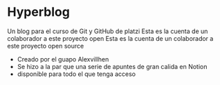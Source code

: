 # Hyperblog
Un blog para el curso de Git y GitHub de platzi
Esta es la cuenta de un colaborador a este proyecto open 
Esta es la cuenta de un colaborador a este proyecto open source
* Creado por el guapo Alexvillhen
* Se hizo a la par que una serie de apuntes de gran calida en Notion
* disponible para todo el que tenga acceso
